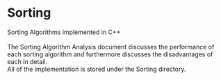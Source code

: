 # Sorting
Sorting Algorithms implemented in C++ 
</br>
</br>
The Sorting Algorithm Analysis document discusses the performance of each sorting algorithm and furthermore discusses the disadvantages of each in detail.
</br>
All of the implementation is stored under the Sorting directory. 
